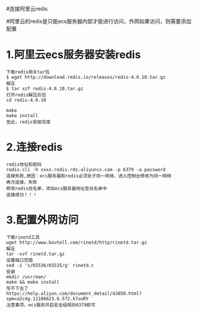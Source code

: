 #连接阿里云redis

#阿里云的redis是只能ecs服务器内部才能进行访问，外网如果访问，则需要添加配置

#   1.阿里云ecs服务器安装redis
    
    下载redis相关tar包
    $ wget http://download.redis.io/releases/redis-4.0.10.tar.gz
    解压
    $ tar xzf redis-4.0.10.tar.gz
    打开redis解压后包
    cd redis-4.0.10
    
    make 
    make install
    至此，redis安装完成
#  2.连接redis
    redis地址和密码
    redis-cli -h xxxx.redis.rds.aliyuncs.com -p 6379 -a password
    连接失败,原因：ecs服务器和redis必须处于同一网络，进入控制台修改为同一网络
    再次连接，失败
    修改redis白名单，添加ecs服务器地址至白名单中
    连接成功！！！
    
#  3.配置外网访问
    下载rinetd工具
    wget http://www.boutell.com/rinetd/http/rinetd.tar.gz
    解压
    tar -xvf rinetd.tar.gz
    设置端口范围
    sed -i 's/65536/65535/g' rinetd.c
    安装
    mkdir /usr/man/  
    make && make install
    写不下去了
    https://help.aliyun.com/document_detail/43850.html?spm=a2c4g.11186623.6.572.k7uuRY
    注意事项，ecs服务开启安全组规则6379即可
      
